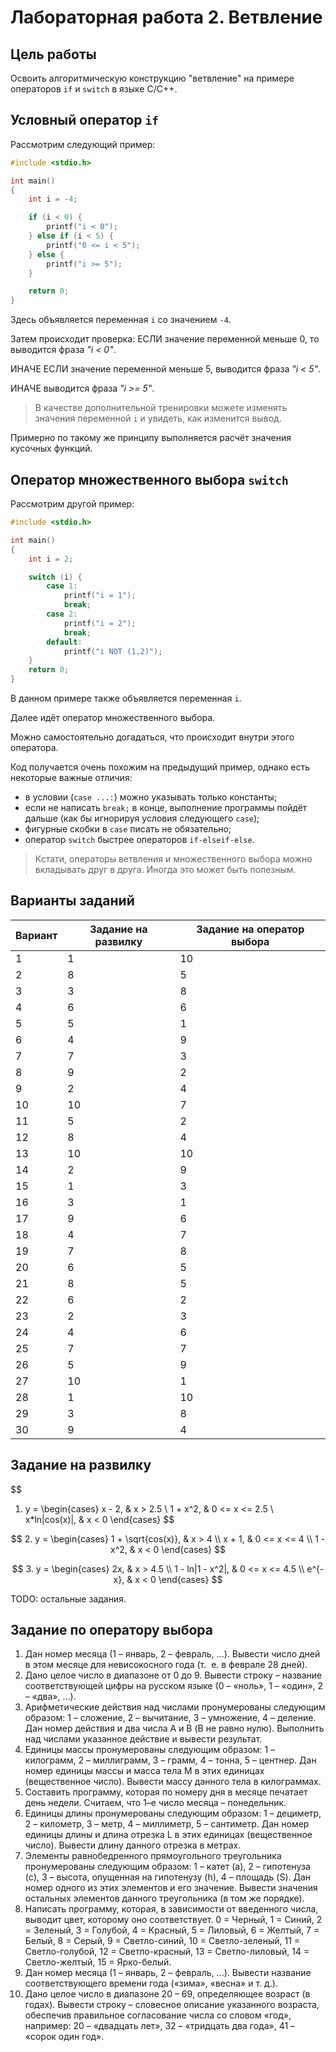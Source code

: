 # Лабораторная работа 2. Ветвление

## Цель работы

Освоить алгоритмическую конструкцию "ветвление" на примере операторов `if` и `switch` в языке C/C++.

## Условный оператор `if`

Рассмотрим следующий пример:

```c
#include <stdio.h>

int main()
{
    int i = -4;

    if (i < 0) {
        printf("i < 0");
    } else if (i < 5) {
        printf("0 <= i < 5");
    } else {
        printf("i >= 5");
    }

    return 0;
}
```

Здесь объявляется переменная `i` со значением `-4`.

Затем происходит проверка: ЕСЛИ значение переменной меньше 0, то выводится фраза _"i < 0"_.

ИНАЧЕ ЕСЛИ значение переменной меньше 5, выводится фраза _"i < 5"_.

ИНАЧЕ выводится фраза _"i >= 5"_.

> В качестве дополнительной тренировки можете изменять значения переменной `i` и увидеть, как изменится вывод.

Примерно по такому же принципу выполняется расчёт значения кусочных функций.

## Оператор множественного выбора `switch`

Рассмотрим другой пример:

```c
#include <stdio.h>

int main()
{
    int i = 2;

    switch (i) {
        case 1:
            printf("i = 1");
            break;
        case 2:
            printf("i = 2");
            break;
        default:
            printf("i NOT (1,2)");
    }
    return 0;
}
```

В данном примере также объявляется переменная `i`.

Далее идёт оператор множественного выбора.

Можно самостоятельно догадаться, что происходит внутри этого оператора.

Код получается очень похожим на предыдущий пример, однако есть некоторые важные отличия:

- в условии (`case ...:`) можно указывать только константы;
- если не написать `break;` в конце, выполнение программы пойдёт дальше (как бы игнорируя условия следующего `case`);
- фигурные скобки в `case` писать не обязательно;
- оператор `switch` быстрее операторов `if-elseif-else`.

> Кстати, операторы ветвления и множественного выбора можно вкладывать друг в друга.
> Иногда это может быть полезным.

## Варианты заданий


| Вариант | Задание на развилку | Задание на оператор выбора |
| ------- | ------------------- | -------------------------- |
| 1       | 1                   | 10                         |
| 2       | 8                   | 5                          |
| 3       | 3                   | 8                          |
| 4       | 6                   | 6                          |
| 5       | 5                   | 1                          |
| 6       | 4                   | 9                          |
| 7       | 7                   | 3                          |
| 8       | 9                   | 2                          |
| 9       | 2                   | 4                          |
| 10      | 10                  | 7                          |
| 11      | 5                   | 2                          |
| 12      | 8                   | 4                          |
| 13      | 10                  | 10                         |
| 14      | 2                   | 9                          |
| 15      | 1                   | 3                          |
| 16      | 3                   | 1                          |
| 17      | 9                   | 6                          |
| 18      | 4                   | 7                          |
| 19      | 7                   | 8                          |
| 20      | 6                   | 5                          |
| 21      | 8                   | 5                          |
| 22      | 6                   | 2                          |
| 23      | 2                   | 3                          |
| 24      | 4                   | 6                          |
| 25      | 7                   | 7                          |
| 26      | 5                   | 9                          |
| 27      | 10                  | 1                          |
| 28      | 1                   | 10                         |
| 29      | 3                   | 8                          |
| 30      | 9                   | 4                          |

## Задание на развилку

$$
1. y =
\begin{cases}
x - 2, & x > 2.5 \\
1 + x^2, & 0 <= x <= 2.5 \\
x*ln|cos(x)|, & x < 0
\end{cases}
$$

$$
2. y =
\begin{cases}
1 + \sqrt{cos(x)}, & x > 4 \\
x + 1, & 0 <= x <= 4 \\
1 - x^2, & x < 0
\end{cases}
$$

$$
3. y =
\begin{cases}
2x, & x > 4.5 \\
1 - ln|1 - x^2|, & 0 <= x <= 4.5 \\
e^{-x}, & x < 0
\end{cases}
$$

TODO: остальные задания.

## Задание по оператору выбора

1. Дан номер месяца (1 – январь, 2 – февраль, ...). 
   Вывести число дней в этом месяце для невисокосного года (т.  е. в феврале 28 дней).
2. Дано целое число в диапазоне от 0 до 9.
   Вывести строку – название соответствующей цифры на русском языке (0 – «ноль», 1 – «один», 2 – «два», ...).
3. Арифметические действия над числами пронумерованы следующим образом: 1 – сложение, 2 – вычитание, 3 – умножение, 4 – деление.
   Дан номер действия и два числа A и B (В не равно нулю).
   Выполнить над числами указанное действие и вывести результат.
4. Единицы массы пронумерованы следующим образом: 1 – килограмм, 2 – миллиграмм, 3 – грамм, 4 – тонна, 5 – центнер.
   Дан номер единицы массы и масса тела M в этих единицах (вещественное число).
   Вывести массу данного тела в килограммах.
5. Составить программу, которая по номеру дня в месяце печатает день недели.
   Считаем, что 1–е число месяца – понедельник.
6. Единицы длины пронумерованы следующим образом: 1 – дециметр, 2 – километр, 3 – метр, 4 – миллиметр, 5 – сантиметр.
   Дан номер единицы длины и длина отрезка L в этих единицах (вещественное число).
   Вывести длину данного отрезка в метрах. 
7. Элементы равнобедренного прямоугольного треугольника пронумерованы следующим образом: 1 – катет (a), 2 – гипотенуза (c), 3 – высота, опущенная на гипотенузу (h), 4 – площадь (S).
   Дан номер одного из этих элементов и его значение.
   Вывести значения остальных элементов данного треугольника (в том же порядке). 
8.  Написать программу, которая, в зависимости от введенного числа, выводит цвет, которому оно соответствует.
   0 = Черный, 1 = Синий, 2 = Зеленый, 3 = Голубой, 4 = Красный, 5 = Лиловый, 6 = Желтый, 7 = Белый, 8 = Серый, 9 = Светло-синий, 10 = Светло-зеленый, 11 = Светло-голубой, 12 = Светло-красный, 13 = Светло-лиловый, 14 = Светло-желтый, 15 = Ярко-белый.
9.  Дан номер месяца (1 – январь, 2 – февраль, ...).
    Вывести название соответствующего времени года («зима», «весна» и т. д.). 
10. Дано целое число в диапазоне 20 – 69, определяющее возраст (в годах).
    Вывести строку – словесное описание указанного возраста, обеспечив правильное согласование числа со словом «год», например: 20 – «двадцать лет», 32 – «тридцать два года», 41 – «сорок один год».

